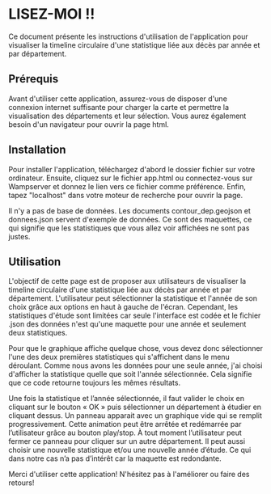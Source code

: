 # LISEZ-MOI !!

Ce document présente les instructions d'utilisation de l'application pour visualiser la timeline circulaire d'une statistique liée aux décès par année et par département.

## Prérequis

Avant d'utiliser cette application, assurez-vous de disposer d'une connexion internet suffisante pour charger la carte et permettre la visualisation des départements et leur sélection. Vous aurez également besoin d'un navigateur pour ouvrir la page html.

## Installation

Pour installer l'application, téléchargez d'abord le dossier fichier sur votre ordinateur. Ensuite, cliquez sur le fichier app.html ou connectez-vous sur Wampserver et donnez le lien vers ce fichier comme préférence. Enfin, tapez "localhost" dans votre moteur de recherche pour ouvrir la page.

Il n'y a pas de base de données. Les documents contour_dep.geojson et donnees.json servent d'exemple de données. Ce sont des maquettes, ce qui signifie que les statistiques que vous allez voir affichées ne sont pas justes.

## Utilisation

L'objectif de cette page est de proposer aux utilisateurs de visualiser la timeline circulaire d'une statistique liée aux décès par année et par département. L'utilisateur peut sélectionner la statistique et l'année de son choix grâce aux options en haut à gauche de l'écran. Cependant, les statistiques d'étude sont limitées car seule l'interface est codée et le fichier .json des données n'est qu'une maquette pour une année et seulement deux statistiques.

Pour que le graphique affiche quelque chose, vous devez donc sélectionner l'une des deux premières statistiques qui s'affichent dans le menu déroulant. Comme nous avons les données pour une seule année, j'ai choisi d'afficher la statistique quelle que soit l'année sélectionnée. Cela signifie que ce code retourne toujours les mêmes résultats.

Une fois la statistique et l’année sélectionnée, il faut valider le choix en cliquant sur le bouton « OK » puis sélectionner un département à étudier en cliquant dessus. Un panneau apparait avec un graphique vide qui se remplit progressivement. Cette animation peut être arrêtée et redémarrée par l’utilisateur grâce au bouton play/stop. À tout moment l’utilisateur peut fermer ce panneau pour cliquer sur un autre département. Il peut aussi choisir une nouvelle statistique et/ou une nouvelle année d’étude. Ce qui dans notre cas n’a pas d’intérêt car la maquette est redondante.



Merci d'utiliser cette application!
N'hésitez pas à l'améliorer ou faire des retours!
